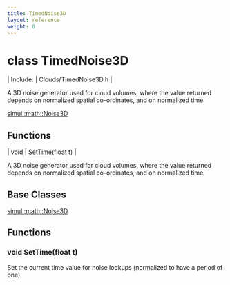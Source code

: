 ```yaml
---
title: TimedNoise3D
layout: reference
weight: 0
---
```

class TimedNoise3D
===

| Include: | Clouds/TimedNoise3D.h |

A 3D noise generator used for cloud volumes, where the value returned depends on normalized spatial co-ordinates, and on normalized time.
  

[simul::math::Noise3D](../math/noise3d)

Functions
---

| void | [SetTime](#SetTime)(float t) |

A 3D noise generator used for cloud volumes, where the value returned depends on normalized spatial co-ordinates, and on normalized time.
  


Base Classes
---
[simul::math::Noise3D](../math/noise3d)

Functions
---

### <a name="SetTime"/>void SetTime(float t)
Set the current time value for noise lookups (normalized to have a period of one).
